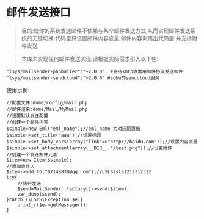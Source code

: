 # 邮件发送接口
> 目的:使你的系统发送邮件不依赖与某个邮件发送方式,从而实现邮件发送系统的无缝切换
> 代码里只设置邮件内容变量,邮件内容剥离出代码层,并支持附件发送


> 本库未实现任何邮件发送实现,请根据实际需求引入以下包:

	"lsys/mailsender-phpmailer":"~2.0.0", #支持smtp等常用邮件协议发送邮件
	"lsys/mailsender-sendcloud":"~2.0.0" #sohu的sendcloud服务


使用示例:
```
//配置文件:dome/config/mail.php
//邮件渲染:dome/Mail/MyMail.php
//设置默认发送配置
//创建一个邮件内容
$simple=new Eml("eml_name");//eml_name 为对应配置值
$simple->set_title("aaa");//设置标题
$simple->set_body_vars(array("link"=>"http://baidu.com"));//设置内容变量
$simple->set_attachment(array(__DIR__."/test.png"));//设置附件
//创建一个发送邮件元素
$item=new Item($simple);
//添加收件人
$item->add_to("97148830@qq.com");//LSLSlsls1212312312
try{
	//执行发送
	$send=MailSender::factory()->send($item);
	var_dump($send);
}catch (\LSYS\Exception $e){
	print_r($e->getMessage());
}
```